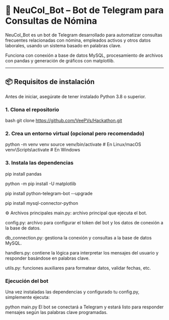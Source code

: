 # 🤖 NeuCol_Bot – Bot de Telegram para Consultas de Nómina

NeuCol_Bot es un bot de Telegram desarrollado para automatizar consultas frecuentes relacionadas con nómina, empleados activos y otros datos laborales, usando un sistema basado en palabras clave.

Funciona con conexión a base de datos MySQL, procesamiento de archivos con pandas y generación de gráficos con matplotlib.

---

## 📦 Requisitos de instalación

Antes de iniciar, asegúrate de tener instalado Python 3.8 o superior.

### 1. Clona el repositorio

bash
git clone https://github.com/VeePVs/Hackathon.git

### 2. Crea un entorno virtual (opcional pero recomendado)

python -m venv venv
source venv/bin/activate     # En Linux/macOS
venv\Scripts\activate        # En Windows

### 3. Instala las dependencias

pip install pandas

python -m pip install -U matplotlib

pip install python-telegram-bot --upgrade

pip install mysql-connector-python

⚙️ Archivos principales
main.py: archivo principal que ejecuta el bot.

config.py: archivo para configurar el token del bot y los datos de conexión a la base de datos.

db_connection.py: gestiona la conexión y consultas a la base de datos MySQL.

handlers.py: contiene la lógica para interpretar los mensajes del usuario y responder basándose en palabras clave.

utils.py: funciones auxiliares para formatear datos, validar fechas, etc.

### Ejecución del bot
Una vez instaladas las dependencias y configurado tu config.py, simplemente ejecuta:

python main.py
El bot se conectará a Telegram y estará listo para responder mensajes según las palabras clave programadas.
